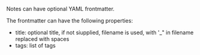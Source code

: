 Notes can have optional YAML frontmatter.

The frontmatter can have the following properties:

* title: optional title, if not siupplied, filename is used, with '_" in filename replaced with spaces
* tags: list of tags